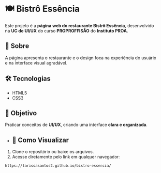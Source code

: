 # 🍽️ Bistrô Essência

Este projeto é a **página web do restaurante Bistrô Essência**, desenvolvido na **UC de UI/UX** do curso **PROPROFFISÃO** do **Instituto PROA**.

## 📝 Sobre
A página apresenta o restaurante e o design foca na experiência do usuário e na interface visual agradável.

## 🛠 Tecnologias
- HTML5  
- CSS3  

## 🎯 Objetivo
Praticar conceitos de **UI/UX**, criando uma interface **clara e organizada**.

- ## 👀 Como Visualizar
1. Clone o repositório ou baixe os arquivos.  
2. Acesse diretamente pelo link em qualquer navegador:

```bash
https://larissasantos2.github.io/bistro-essencia/
